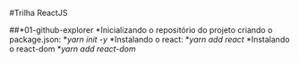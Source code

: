 #Trilha ReactJS

##*01-github-explorer
    *Inicializando o repositório do projeto criando o package.json:
        *_yarn init -y_
    *Instalando o react:
        *_yarn add react_
    *Instalando o react-dom
        *_yarn add react-dom_
